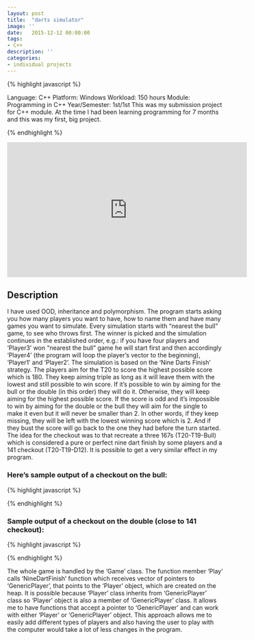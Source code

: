 ```yaml
---
layout: post
title:  "darts simulator"
image: ''
date:   2015-12-12 00:00:00
tags:
- C++
description: ''
categories:
- individual projects
---
```


{% highlight javascript %}

Language: C++
Platform: Windows
Workload: 150 hours
Module: Programming in C++
Year/Semester: 1st/1st
​​This was my submission project for C++ module. 
At the time I had been learning programming for 7 months and this was my first, big project.

{% endhighlight %}

<center>
<iframe width="560" height="315" src="https://www.youtube.com/embed/8uQ6leX4g8c" frameborder="0" allow="accelerometer; autoplay; encrypted-media; gyroscope; picture-in-picture" allowfullscreen></iframe>
</center>

## Description

I have used OOD, inheritance and polymorphism. The program starts asking you how many players you want to have, how to name them and have many games you want to simulate. Every simulation starts with “nearest the bull” game, to see who throws first. The winner is picked and the simulation continues in the established order, e.g.: if you have four players and ‘Player3’ won “nearest the bull” game he will start first and then accordingly ‘Player4’ (the program will loop the player’s vector to the beginning), ‘Player1’ and ‘Player2’. The simulation is based on the ‘Nine Darts Finish’ strategy. The players aim for the T20 to score the highest possible score which is 180. They keep aiming triple as long as it will leave them with the lowest and still possible to win score.  If it’s possible to win by aiming for the bull or the double (in this order) they will do it. Otherwise, they will keep aiming for the highest possible score. If the score is odd and it’s impossible to win by aiming for the double or the bull they will aim for the single to make it even but it will never be smaller than 2. In other words, if they keep missing, they will be left with the lowest winning score which is 2.  And if they bust the score will go back to the one they had before the turn started. The idea for the checkout was to that recreate a three 167s (T20-T19-Bull) which is considered a pure or perfect nine dart finish by some players and a 141 checkout (T20-T19-D12). It is possible to get a very similar effect in my program.

### Here’s sample output of a checkout on the bull:

{% highlight javascript %}


{% endhighlight %}

### Sample output of a checkout on the double (close to 141 checkout):

{% highlight javascript %}


{% endhighlight %}

The whole game is handled by the ‘Game’ class. The function member ‘Play’ calls ‘NineDartFinish’ function which receives vector of pointers to ‘GenericPlayer’, that points to the ‘Player’ object, which are created on the heap. It is possible because ‘Player’ class inherits from ‘GenericPlayer’ class so ‘Player’ object is also a member of ‘GenericPlayer’ class. It allows me to have functions that accept a pointer to ‘GenericPlayer’ and can work with either ‘Player’ or ‘GenericPlayer’ object. This approach allows me to easily add different types of players and also having the user to play with the computer would take a lot of less changes in the program.